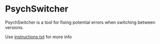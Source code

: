 # PsychSwitcher
PsychSwitcher is a tool for fixing potential errors when switching between versions.

Use [instructions.txt](https://raw.githubusercontent.com/Realmzer/PsychSwitcher/main/Instructions.txt) for more info 

